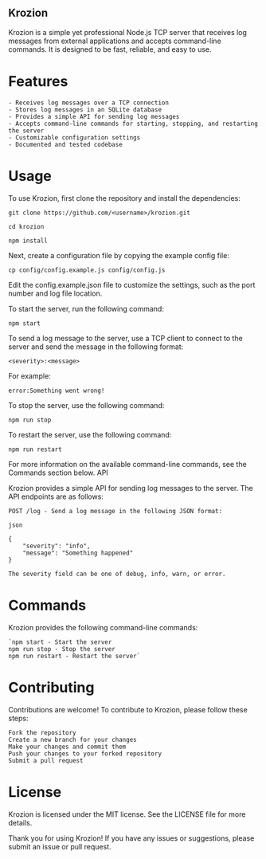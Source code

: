 ## Krozion

Krozion is a simple yet professional Node.js TCP server that receives log messages from external applications and accepts command-line commands. It is designed to be fast, reliable, and easy to use.

# Features

    - Receives log messages over a TCP connection
    - Stores log messages in an SQLite database
    - Provides a simple API for sending log messages
    - Accepts command-line commands for starting, stopping, and restarting the server
    - Customizable configuration settings
    - Documented and tested codebase

# Usage

To use Krozion, first clone the repository and install the dependencies:

`git clone https://github.com/<username>/krozion.git`

`cd krozion`

`npm install`

Next, create a configuration file by copying the example config file:

`cp config/config.example.js config/config.js`

Edit the config.example.json file to customize the settings, such as the port number and log file location.

To start the server, run the following command:

`npm start`

To send a log message to the server, use a TCP client to connect to the server and send the message in the following format:

`<severity>:<message>`

For example:

`error:Something went wrong!`

To stop the server, use the following command:

`npm run stop`

To restart the server, use the following command:

`npm run restart`

For more information on the available command-line commands, see the Commands section below.
API

Krozion provides a simple API for sending log messages to the server. The API endpoints are as follows:

    POST /log - Send a log message in the following JSON format:

    json

    {
        "severity": "info",
        "message": "Something happened"
    }

    The severity field can be one of debug, info, warn, or error.

# Commands

Krozion provides the following command-line commands:

    `npm start - Start the server
    npm run stop - Stop the server
    npm run restart - Restart the server`

# Contributing

Contributions are welcome! To contribute to Krozion, please follow these steps:

    Fork the repository
    Create a new branch for your changes
    Make your changes and commit them
    Push your changes to your forked repository
    Submit a pull request

# License

Krozion is licensed under the MIT license. See the LICENSE file for more details.

Thank you for using Krozion! If you have any issues or suggestions, please submit an issue or pull request.
